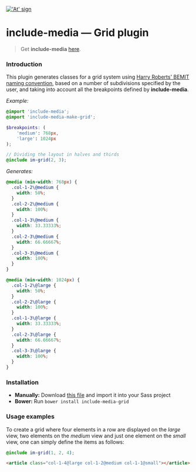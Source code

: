 <a href="http://include-media.com">!['At' sign](http://include-media.com/assets/images/logo.png)</a>

# include-media — Grid plugin

> Get **include-media** [here](https://github.com/eduardoboucas/include-media).

### Introduction

This plugin generates classes for a grid system using [Harry Roberts' BEMIT naming convention](http://csswizardry.com/2015/08/bemit-taking-the-bem-naming-convention-a-step-further/), based on a number of subdivisions specified by the user, and taking into account all the breakpoints defined by **include-media**.

*Example:*

```scss
@import 'include-media';
@import 'include-media-make-grid';

$breakpoints: (
    'medium': 768px,
    'large': 1024px
);

// Dividing the layout in halves and thirds
@include im-grid(2, 3);
```

*Generates:*

```css
@media (min-width: 768px) {
  .col-1-2\@medium {
    width: 50%;
  }
  .col-2-2\@medium {
    width: 100%;
  }
  .col-1-3\@medium {
    width: 33.33333%;
  }
  .col-2-3\@medium {
    width: 66.66667%;
  }
  .col-3-3\@medium {
    width: 100%;
  }
}

@media (min-width: 1024px) {
  .col-1-2\@large {
    width: 50%;
  }
  .col-2-2\@large {
    width: 100%;
  }
  .col-1-3\@large {
    width: 33.33333%;
  }
  .col-2-3\@large {
    width: 66.66667%;
  }
  .col-3-3\@large {
    width: 100%;
  }
}
```

### Installation

- **Manually:** Download [this file](https://raw.githubusercontent.com/eduardoboucas/include-media-grid/master/_include-media-grid.scss) and import it into your Sass project
- **Bower:** Run `bower install include-media-grid`


### Usage examples

To create a grid where four elements in a row are displayed on the *large* view, two elements on the *medium* view and just one element on the *small* view, one can simply define the items as follows:

```scss
@include im-grid(1, 2, 4);
```

```html
<article class="col-1-4@large col-1-2@medium col-1-1@small"></article>
```
